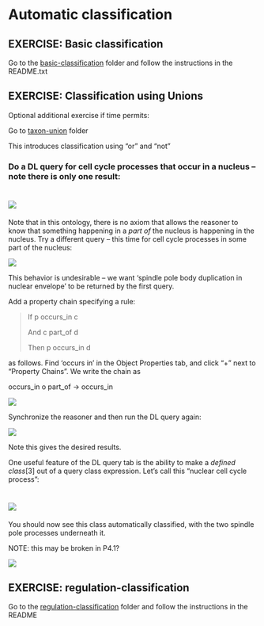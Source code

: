 Automatic classification
========================

## EXERCISE: Basic classification

Go to the [basic-classification](https://github.com/geneontology/protege-tutorial/tree/master/basic-classification) folder and follow the instructions in the README.txt

## EXERCISE: Classification using Unions

Optional additional exercise if time permits:

Go to [taxon-union](taxon-union) folder

This introduces classification using “or” and “not”

### Do a DL query for cell cycle processes that occur in a nucleus – note there is only one result:


![](./media/image58.emf)
========================

Note that in this ontology, there is no axiom that allows the reasoner to know that something happening in a *part of* the nucleus is happening in the nucleus. Try a different query – this time for cell cycle processes in some part of the nucleus:

![](./media/image59.emf)

This behavior is undesirable – we want ‘spindle pole body duplication in nuclear envelope’ to be returned by the first query.

Add a property chain specifying a rule:

> If p occurs\_in c
>
> And c part\_of d
>
> Then p occurs\_in d

as follows. Find ‘occurs in’ in the Object Properties tab, and click “+” next to “Property Chains”. We write the chain as

occurs\_in o part\_of -&gt; occurs\_in

![](./media/image60.emf)

Synchronize the reasoner and then run the DL query again:

![](./media/image61.emf)

Note this gives the desired results.

One useful feature of the DL query tab is the ability to make a *defined class*[3] out of a query class expression. Let’s call this “nuclear cell cycle process”:

![](./media/image62.emf)
========================

You should now see this class automatically classified, with the two spindle pole processes underneath it.

NOTE: this may be broken in P4.1?

![](./media/image63.emf)

## EXERCISE: regulation-classification

Go to the [regulation-classification](https://github.com/geneontology/protege-tutorial/tree/master/regulation-classification/) folder and follow the instructions in the README
